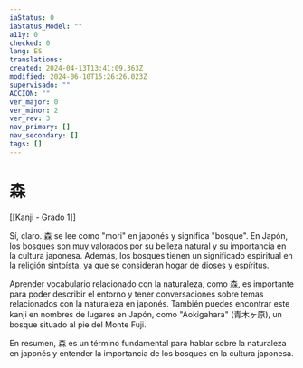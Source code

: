 ```yaml
---
iaStatus: 0
iaStatus_Model: ""
a11y: 0
checked: 0
lang: ES
translations: 
created: 2024-04-13T13:41:09.363Z
modified: 2024-06-10T15:26:26.023Z
supervisado: ""
ACCION: ""
ver_major: 0
ver_minor: 2
ver_rev: 3
nav_primary: []
nav_secondary: []
tags: []
---
```

# 森

[[Kanji - Grado 1]]

Sí, claro. 森 se lee como "mori" en japonés y significa "bosque". En Japón, los bosques son muy valorados por su belleza natural y su importancia en la cultura japonesa. Además, los bosques tienen un significado espiritual en la religión sintoísta, ya que se consideran hogar de dioses y espíritus. 

Aprender vocabulario relacionado con la naturaleza, como 森, es importante para poder describir el entorno y tener conversaciones sobre temas relacionados con la naturaleza en japonés. También puedes encontrar este kanji en nombres de lugares en Japón, como "Aokigahara" (青木ヶ原), un bosque situado al pie del Monte Fuji. 

En resumen, 森 es un término fundamental para hablar sobre la naturaleza en japonés y entender la importancia de los bosques en la cultura japonesa.
